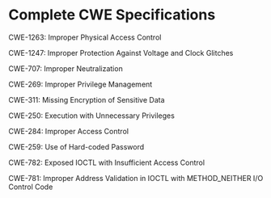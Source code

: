 

# Complete CWE Specifications

CWE-1263: Improper Physical Access Control

CWE-1247: Improper Protection Against Voltage and Clock Glitches

CWE-707: Improper Neutralization

CWE-269: Improper Privilege Management

CWE-311: Missing Encryption of Sensitive Data

CWE-250: Execution with Unnecessary Privileges

CWE-284: Improper Access Control

CWE-259: Use of Hard-coded Password

CWE-782: Exposed IOCTL with Insufficient Access Control

CWE-781: Improper Address Validation in IOCTL with METHOD_NEITHER I/O Control Code